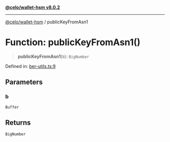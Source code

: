 [**@celo/wallet-hsm v8.0.2**](../README.md)

***

[@celo/wallet-hsm](../README.md) / publicKeyFromAsn1

# Function: publicKeyFromAsn1()

> **publicKeyFromAsn1**(`b`): `BigNumber`

Defined in: [ber-utils.ts:9](https://github.com/celo-org/developer-tooling/blob/master/packages/sdk/wallets/wallet-hsm/src/ber-utils.ts#L9)

## Parameters

### b

`Buffer`

## Returns

`BigNumber`
